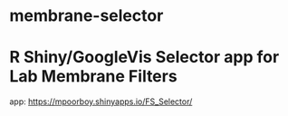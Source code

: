 membrane-selector
=================

R Shiny/GoogleVis Selector app for Lab Membrane Filters
=================
app: https://mpoorboy.shinyapps.io/FS_Selector/
